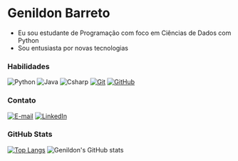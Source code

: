 # Genildon Barreto

* Eu sou estudante de Programação com foco em Ciências de Dados com Python
* Sou entusiasta por novas tecnologias

### Habilidades

![Python](https://img.shields.io/badge/python-000?style=for-the-badge&logo=python&logoColor=yellow) 
![Java](https://img.shields.io/badge/Java-000?style=for-the-badge&logo=oracle&logoColor=red) 
![Csharp](https://img.shields.io/badge/C%23-000?style=for-the-badge&logo=c-sharp&logoColor=BF40BF) 
[![Git](https://img.shields.io/badge/Git-000?style=for-the-badge&logo=git&logoColor=E94D5F)](https://git-scm.com/doc) 
[![GitHub](https://img.shields.io/badge/GitHub-000?style=for-the-badge&logo=github&logoColor=30A3DC)](https://docs.github.com/)

### Contato

[![E-mail](https://img.shields.io/badge/-Email-000?style=for-the-badge&logo=gmail&logoColor=E94D5F)](mailto:genildonbarreto@yahoo.com.br)
[![LinkedIn](https://img.shields.io/badge/-LinkedIn-000?style=for-the-badge&logo=linkedin&logoColor=30A3DC)](https://www.linkedin.com/in/genildon-barreto/)


### GitHub Stats

[![Top Langs](https://github-readme-stats.vercel.app/api/top-langs/?username=genildon-barreto&layout=donut&bg_color=000&text_color=fff)](https://github.com/genildon-barreto/github-readme-stats)
![Genildon's GitHub stats](https://github-readme-stats.vercel.app/api?username=genildon-barreto&show_icons=true&text_color=fff&bg_color=000&rank_icon=github)
